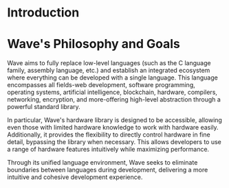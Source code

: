 # Introduction

# Wave's Philosophy and Goals
Wave aims to fully replace low-level languages (such as the C language family, assembly language, etc.)
and establish an integrated ecosystem where everything can be developed with a single language.
This language encompasses all fields-web development, software programming, operating systems, 
artificial intelligence, blockchain, hardware, compilers, networking, encryption, and more-offering 
high-level abstraction through a powerful standard library.

In particular, Wave's hardware library is designed to be accessible, allowing even those with 
limited hardware knowledge to work with hardware easily. Additionally, it provides the flexibility 
to directly control hardware in fine detail, bypassing the library when necessary.
This allows developers to use a range of hardware features intuitively while maximizing performance.

Through its unified language environment, Wave seeks to eliminate boundaries between languages during development, 
delivering a more intuitive and cohesive development experience.